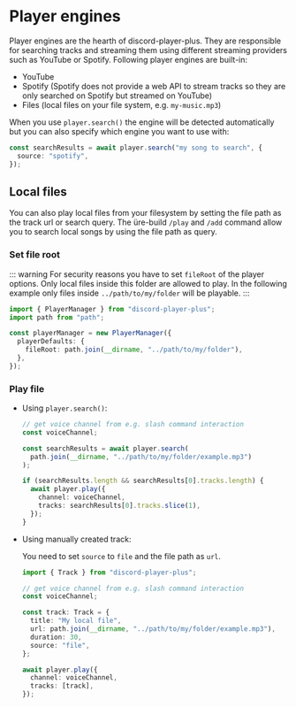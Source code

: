 # Player engines

Player engines are the hearth of discord-player-plus. They are responsible for searching tracks and streaming them using different streaming providers such as YouTube or Spotify. Following player engines are built-in:

- YouTube
- Spotify (Spotify does not provide a web API to stream tracks so they are only searched on Spotify but streamed on YouTube)
- Files (local files on your file system, e.g. `my-music.mp3`)

When you use `player.search()` the engine will be detected automatically but you can also specify which engine you want to use with:

```ts
const searchResults = await player.search("my song to search", {
  source: "spotify",
});
```

## Local files

You can also play local files from your filesystem by setting the file path as the track url or search query. The üre-build `/play` and `/add` command allow you to search local songs by using the file path as query.

### Set file root

::: warning
For security reasons you have to set `fileRoot` of the player options. Only local files inside this folder are allowed to play. In the following example only files inside `../path/to/my/folder` will be playable.
:::

```ts
import { PlayerManager } from "discord-player-plus";
import path from "path";

const playerManager = new PlayerManager({
  playerDefaults: {
    fileRoot: path.join(__dirname, "../path/to/my/folder"),
  },
});
```

### Play file

- Using `player.search()`:

  ```ts
  // get voice channel from e.g. slash command interaction
  const voiceChannel;

  const searchResults = await player.search(
    path.join(__dirname, "../path/to/my/folder/example.mp3")
  );

  if (searchResults.length && searchResults[0].tracks.length) {
    await player.play({
      channel: voiceChannel,
      tracks: searchResults[0].tracks.slice(1),
    });
  }
  ```

- Using manually created track:

  You need to set `source` to `file` and the file path as `url`.

  ```ts
  import { Track } from "discord-player-plus";

  // get voice channel from e.g. slash command interaction
  const voiceChannel;

  const track: Track = {
    title: "My local file",
    url: path.join(__dirname, "../path/to/my/folder/example.mp3"),
    duration: 30,
    source: "file",
  };

  await player.play({
    channel: voiceChannel,
    tracks: [track],
  });
  ```
